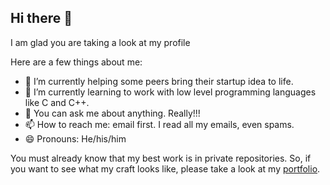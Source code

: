 ## Hi there 👋

I am glad you are taking a look at my profile

Here are a few things about me:

- 🔭 I’m currently helping some peers bring their startup idea to life.
- 🌱 I’m currently learning to work with low level programming languages like C and C++.
- 💬 You can ask me about anything. Really!!!
- 📫 How to reach me: email first. I read all my emails, even spams.
- 😄 Pronouns: He/his/him

You must already know that my best work is in private repositories. So, if you want to see what my craft looks like, please take a look at my <a href="https://josephmpo.me" target="_blank">portfolio</a>.
